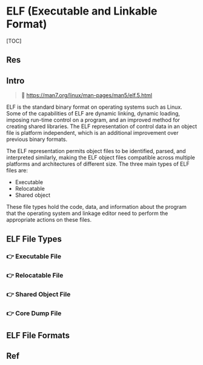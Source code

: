 # ELF (Executable and Linkable Format)

[TOC]



## Res


## Intro
> 🔗 https://man7.org/linux/man-pages/man5/elf.5.html

ELF is the standard binary format on operating systems such as Linux. Some of the capabilities of ELF are dynamic linking, dynamic loading, imposing run-time control on a program, and an improved method for creating shared libraries. The ELF representation of control data in an object file is platform independent, which is an additional improvement over previous binary formats.

The ELF representation permits object files to be identified, parsed, and interpreted similarly, making the ELF object files compatible across multiple platforms and architectures of different size. The three main types of ELF files are: 
- Executable
- Relocatable
- Shared object

These file types hold the code, data, and information about the program that the operating system and linkage editor need to perform the appropriate actions on these files.



## ELF File Types
### 👉 Executable File


### 👉 Relocatable File


### 👉 Shared Object File


### 👉 Core Dump File



## ELF File Formats




## Ref

